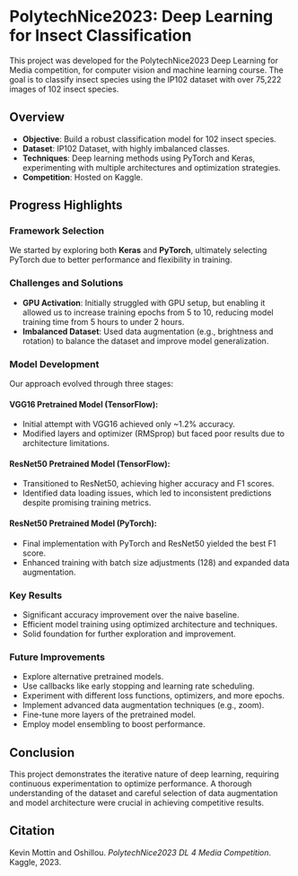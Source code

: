 # PolytechNice2023: Deep Learning for Insect Classification
This project was developed for the PolytechNice2023 Deep Learning for Media competition, for computer vision and machine learning course. The goal is to classify insect species using the IP102 dataset with over 75,222 images of 102 insect species.
## Overview
- **Objective**: Build a robust classification model for 102 insect species.
- **Dataset**: IP102 Dataset, with highly imbalanced classes.
- **Techniques**: Deep learning methods using PyTorch and Keras, experimenting with multiple architectures and optimization strategies.
- **Competition**: Hosted on Kaggle.

## Progress Highlights

### Framework Selection
We started by exploring both **Keras** and **PyTorch**, ultimately selecting PyTorch due to better performance and flexibility in training.


### Challenges and Solutions
- **GPU Activation**: Initially struggled with GPU setup, but enabling it allowed us to increase training epochs from 5 to 10, reducing model training time from 5 hours to under 2 hours.
- **Imbalanced Dataset**: Used data augmentation (e.g., brightness and rotation) to balance the dataset and improve model generalization.

### Model Development
Our approach evolved through three stages:

#### **VGG16 Pretrained Model (TensorFlow)**:
- Initial attempt with VGG16 achieved only ~1.2% accuracy.
- Modified layers and optimizer (RMSprop) but faced poor results due to architecture limitations.

#### **ResNet50 Pretrained Model (TensorFlow)**:
- Transitioned to ResNet50, achieving higher accuracy and F1 scores.
- Identified data loading issues, which led to inconsistent predictions despite promising training metrics.

#### **ResNet50 Pretrained Model (PyTorch)**:
- Final implementation with PyTorch and ResNet50 yielded the best F1 score.
- Enhanced training with batch size adjustments (128) and expanded data augmentation.

### Key Results
- Significant accuracy improvement over the naive baseline.
- Efficient model training using optimized architecture and techniques.
- Solid foundation for further exploration and improvement.

### Future Improvements
- Explore alternative pretrained models.
- Use callbacks like early stopping and learning rate scheduling.
- Experiment with different loss functions, optimizers, and more epochs.
- Implement advanced data augmentation techniques (e.g., zoom).
- Fine-tune more layers of the pretrained model.
- Employ model ensembling to boost performance.

## Conclusion
This project demonstrates the iterative nature of deep learning, requiring continuous experimentation to optimize performance. A thorough understanding of the dataset and careful selection of data augmentation and model architecture were crucial in achieving competitive results.


## Citation
Kevin Mottin and Oshillou. *PolytechNice2023 DL 4 Media Competition*. Kaggle, 2023.


